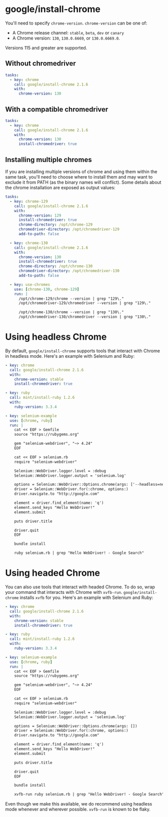 # google/install-chrome

You'll need to specify `chrome-version`. `chrome-version` can be one of:

- A Chrome release channel: `stable`, `beta`, `dev` or `canary`
- A Chrome version: `130`, `130.0.6669`, or `130.0.6669.0`.

Versions 115 and greater are supported.

## Without chromedriver

```yaml
tasks:
  - key: chrome
    call: google/install-chrome 2.1.6
    with:
      chrome-version: 130
```

## With a compatible chromedriver

```yaml
tasks:
  - key: chrome
    call: google/install-chrome 2.1.6
    with:
      chrome-version: 130
      install-chromedriver: true
```

## Installing multiple chromes

If you are installing multiple versions of chrome and using them within the same task, you'll need to choose where to install them and may want to exclude it from PATH (as the binary names will conflict). Some details about the chrome installation are exposed as output values:

```yaml
tasks:
  - key: chrome-129
    call: google/install-chrome 2.1.6
    with:
      chrome-version: 129
      install-chromedriver: true
      chrome-directory: /opt/chrome-129
      chromedriver-directory: /opt/chromedriver-129
      add-to-path: false

  - key: chrome-130
    call: google/install-chrome 2.1.6
    with:
      chrome-version: 130
      install-chromedriver: true
      chrome-directory: /opt/chrome-130
      chromedriver-directory: /opt/chromedriver-130
      add-to-path: false

  - key: use-chromes
    use: [chrome-130, chrome-129]
    run: |
      /opt/chrome-129/chrome --version | grep "129\."
      /opt/chromedriver-129/chromedriver --version | grep "129\."

      /opt/chrome-130/chrome --version | grep "130\."
      /opt/chromedriver-130/chromedriver --version | grep "130\."
```

# Using headless Chrome

By default, `google/install-chrome` supports tools that interact with Chrome in headless mode. Here's an example with Selenium and Ruby:

```yml
- key: chrome
  call: google/install-chrome 2.1.6
  with:
    chrome-version: stable
    install-chromedriver: true

- key: ruby
  call: mint/install-ruby 1.2.6
  with:
    ruby-version: 3.3.4

- key: selenium-example
  use: [chrome, ruby]
  run: |
    cat << EOF > Gemfile
    source "https://rubygems.org"

    gem "selenium-webdriver", "~> 4.24"
    EOF

    cat << EOF > selenium.rb
    require "selenium-webdriver"

    Selenium::WebDriver.logger.level = :debug
    Selenium::WebDriver.logger.output = 'selenium.log'

    options = Selenium::WebDriver::Options.chrome(args: ['--headless=new'])
    driver = Selenium::WebDriver.for(:chrome, options:)
    driver.navigate.to "http://google.com"

    element = driver.find_element(name: 'q')
    element.send_keys "Hello WebDriver!"
    element.submit

    puts driver.title

    driver.quit
    EOF

    bundle install

    ruby selenium.rb | grep "Hello WebDriver! - Google Search"
```

# Using headed Chrome

You can also use tools that interact with headed Chrome. To do so, wrap your command that interacts with Chrome with `xvfb-run`. `google/install-chrome` installs `xvfb` for you. Here's an example with Selenium and Ruby:

```yml
- key: chrome
  call: google/install-chrome 2.1.6
  with:
    chrome-version: stable
    install-chromedriver: true

- key: ruby
  call: mint/install-ruby 1.2.6
  with:
    ruby-version: 3.3.4

- key: selenium-example
  use: [chrome, ruby]
  run: |
    cat << EOF > Gemfile
    source "https://rubygems.org"

    gem "selenium-webdriver", "~> 4.24"
    EOF

    cat << EOF > selenium.rb
    require "selenium-webdriver"

    Selenium::WebDriver.logger.level = :debug
    Selenium::WebDriver.logger.output = 'selenium.log'

    options = Selenium::WebDriver::Options.chrome(args: [])
    driver = Selenium::WebDriver.for(:chrome, options:)
    driver.navigate.to "http://google.com"

    element = driver.find_element(name: 'q')
    element.send_keys "Hello WebDriver!"
    element.submit

    puts driver.title

    driver.quit
    EOF

    bundle install

    xvfb-run ruby selenium.rb | grep "Hello WebDriver! - Google Search"
```

Even though we make this available, we do recommend using headless mode whenever and wherever possible. `xvfb-run` is known to be flaky.
